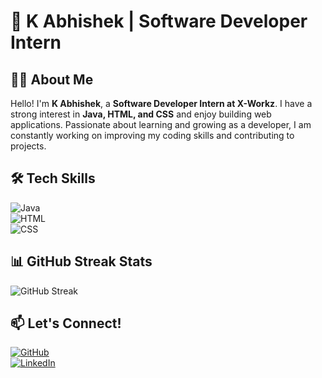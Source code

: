 # 🚀 K Abhishek | Software Developer Intern  

## 👨‍💻 About Me  
Hello! I'm **K Abhishek**, a **Software Developer Intern at X-Workz**. I have a strong interest in **Java, HTML, and CSS** and enjoy building web applications. Passionate about learning and growing as a developer, I am constantly working on improving my coding skills and contributing to projects.  

## 🛠 Tech Skills  
![Java](https://img.shields.io/badge/Java-%23ED8B00.svg?style=for-the-badge&logo=openjdk&logoColor=white)  
![HTML](https://img.shields.io/badge/HTML5-%23E34F26.svg?style=for-the-badge&logo=html5&logoColor=white)  
![CSS](https://img.shields.io/badge/CSS3-%231572B6.svg?style=for-the-badge&logo=css3&logoColor=white)  

 
## 📊 GitHub Streak Stats  
![GitHub Streak](https://streak-stats.demolab.com/?user=kabhishek28&theme=radical)  


## 📫 Let's Connect!  
[![GitHub](https://img.shields.io/badge/GitHub-black?style=for-the-badge&logo=github)](https://github.com/kabhishek28)  
[![LinkedIn](https://img.shields.io/badge/LinkedIn-blue?style=for-the-badge&logo=linkedin)](https://www.linkedin.com/in/abhishek-k-2b8261264)
